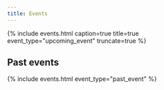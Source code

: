```yaml
---
title: Events
---
```


{% include events.html caption=true title=true event_type="upcoming_event" truncate=true  %}



## Past events
{% include events.html event_type="past_event"  %}
